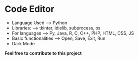 # Code Editor
- Language Used --> Python
- Libraries: --> tkinter, idlelib, subprocess, os
- For languages --> Py, Java, R, C, C++, PHP, HTML, CSS, JS
- Basic functionalities --> Open, Save, Exit, Run
- Dark Mode

**Feel free to contribute to this project**